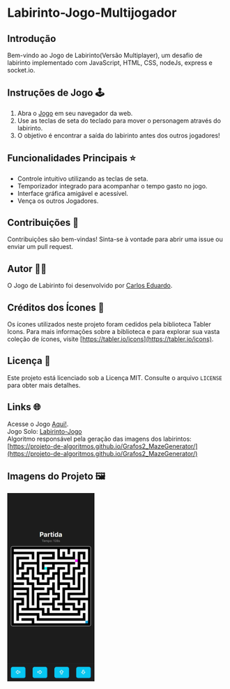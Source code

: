 # Labirinto-Jogo-Multijogador

## Introdução

Bem-vindo ao Jogo de Labirinto(Versão Multiplayer), um desafio de labirinto implementado com JavaScript, HTML, CSS, nodeJs, express e socket.io.

## Instruções de Jogo 🕹️

1. Abra o [Jogo](https://labirinto-jogo-multijogador.onrender.com) em seu navegador da web.
2. Use as teclas de seta do teclado para mover o personagem através do labirinto.
3. O objetivo é encontrar a saída do labirinto antes dos outros jogadores!

## Funcionalidades Principais ⭐

- Controle intuitivo utilizando as teclas de seta.
- Temporizador integrado para acompanhar o tempo gasto no jogo.
- Interface gráfica amigável e acessível.
- Vença os outros Jogadores.

## Contribuições 🤝

Contribuições são bem-vindas! Sinta-se à vontade para abrir uma issue ou enviar um pull request.

## Autor 👨‍💻

O Jogo de Labirinto foi desenvolvido por [Carlos Eduardo](https://github.com/CarlosEduts).

## Créditos dos Ícones 🎨

Os ícones utilizados neste projeto foram cedidos pela biblioteca Tabler Icons. Para mais informações sobre a biblioteca e para explorar sua vasta coleção de ícones, visite [https://tabler.io/icons](https://tabler.io/icons).

## Licença 📝

Este projeto está licenciado sob a Licença MIT. Consulte o arquivo `LICENSE` para obter mais detalhes.

## Links 🌐

Acesse o Jogo [Aqui!](https://labirinto-jogo-multijogador.onrender.com).
<br />
Jogo Solo: [Labirinto-Jogo](https://carloseduts.github.io/Labirinto-Jogo-/)
<br />
Algoritmo responsável pela geração das imagens dos labirintos: [https://projeto-de-algoritmos.github.io/Grafos2_MazeGenerator/](https://projeto-de-algoritmos.github.io/Grafos2_MazeGenerator/)

## Imagens do Projeto 🖼️

<img src="./public/Game-Images/Game/in-game.png" alt="Em Jogo" width="200px">
